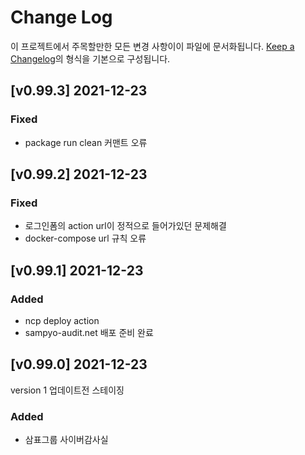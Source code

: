 # Change Log

이 프로젝트에서 주목할만한 모든 변경 사항이이 파일에 문서화됩니다.
[Keep a Changelog](https://keepachangelog.com/ko/1.0.0/)의 형식을 기본으로 구성됩니다.

## [v0.99.3] 2021-12-23

### Fixed

- package run clean 커맨트 오류

## [v0.99.2] 2021-12-23

### Fixed

- 로그인폼의 action url이 정적으로 들어가있던 문제해결
- docker-compose url 규칙 오류

## [v0.99.1] 2021-12-23

### Added

- ncp deploy action
- sampyo-audit.net 배포 준비 완료

## [v0.99.0] 2021-12-23

version 1 업데이트전 스테이징

### Added

- 삼표그룹 사이버감사실
